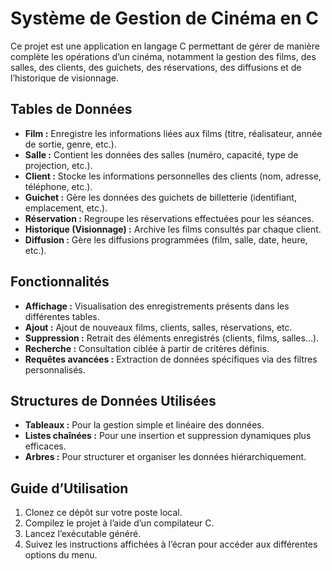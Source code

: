 # Système de Gestion de Cinéma en C

Ce projet est une application en langage C permettant de gérer de manière complète les opérations d’un cinéma, notamment la gestion des films, des salles, des clients, des guichets, des réservations, des diffusions et de l’historique de visionnage.

## Tables de Données

- **Film :** Enregistre les informations liées aux films (titre, réalisateur, année de sortie, genre, etc.).
- **Salle :** Contient les données des salles (numéro, capacité, type de projection, etc.).
- **Client :** Stocke les informations personnelles des clients (nom, adresse, téléphone, etc.).
- **Guichet :** Gère les données des guichets de billetterie (identifiant, emplacement, etc.).
- **Réservation :** Regroupe les réservations effectuées pour les séances.
- **Historique (Visionnage) :** Archive les films consultés par chaque client.
- **Diffusion :** Gère les diffusions programmées (film, salle, date, heure, etc.).

## Fonctionnalités

- **Affichage :** Visualisation des enregistrements présents dans les différentes tables.
- **Ajout :** Ajout de nouveaux films, clients, salles, réservations, etc.
- **Suppression :** Retrait des éléments enregistrés (clients, films, salles...).
- **Recherche :** Consultation ciblée à partir de critères définis.
- **Requêtes avancées :** Extraction de données spécifiques via des filtres personnalisés.

## Structures de Données Utilisées

- **Tableaux :** Pour la gestion simple et linéaire des données.
- **Listes chaînées :** Pour une insertion et suppression dynamiques plus efficaces.
- **Arbres :** Pour structurer et organiser les données hiérarchiquement.

## Guide d’Utilisation

1. Clonez ce dépôt sur votre poste local.
2. Compilez le projet à l’aide d’un compilateur C.
3. Lancez l’exécutable généré.
4. Suivez les instructions affichées à l’écran pour accéder aux différentes options du menu.